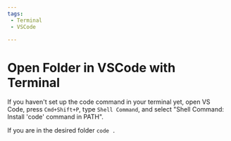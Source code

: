 ```yaml
---
tags:
 - Terminal
 - VSCode

---
```

 # Open Folder in VSCode with Terminal

If you haven't set up the code command in your terminal yet, open VS Code, press `Cmd+Shift+P`, type `Shell Command`, and select "Shell Command: Install 'code' command in PATH".

If you are in the desired folder `code .`